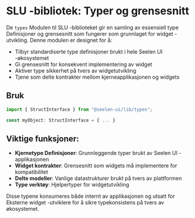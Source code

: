 # **SLU -bibliotek: Typer og grensesnitt**

De `types` Modulen til SLU -biblioteket gir en samling av essensiell type
Definisjoner og grensesnitt som fungerer som grunnlaget for widget -utvikling.
Denne modulen er designet for å:

- Tilbyr standardiserte type definisjoner brukt i hele Seelen UI -økosystemet
- Gi grensesnitt for konsekvent implementering av widget
- Aktiver type sikkerhet på tvers av widgetutvikling
- Tjene som delte kontrakter mellom kjerneapplikasjonen og widgets

## **Bruk**

```ts
import { StructInterface } from "@seelen-ui/lib/types";

const myObject: StructInterface = { ... }
```

## **Viktige funksjoner:**

- **Kjernetype Definisjoner**: Grunnleggende typer brukt av Seelen UI
  -applikasjonen
- **Widget kontrakter**: Grensesnitt som widgets må implementere for
  kompatibilitet
- **Delte modeller**: Vanlige datastrukturer brukt på tvers av plattformen
- **Type verktøy**: Hjelpertyper for widgetutvikling

Disse typene konsumeres både internt av applikasjonen og utsatt for Eksterne
widget -utviklere for å sikre typekonsistens på tvers av økosystemet.
